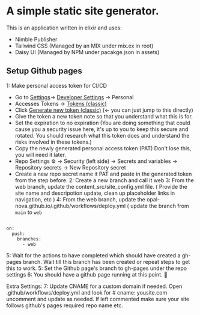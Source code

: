 # A simple static site generator.
This is an application written in elixir and uses:
* Nimble Publisher
* Tailwind CSS (Managed by an MIX under mix.ex in root)
* Daisy UI (Managed by NPM under pacakge.json in assets)

## Setup Github pages

1: Make personal access token for CI/CD  
  * Go to [Settings](https://github.com/settings/profile)-> [Developer Settings](https://github.com/settings/apps) -> Personal  
  * Accesses Tokens -> [Tokens (classic)](https://github.com/settings/tokens)
  * Click [Generate new token (classic)](https://github.com/settings/tokens/new) (<- you can just jump to this directly)
  * Give the token a new token note so that you understand what this is for.
  * Set the expiration to no expiration (You are doing something that could cause you a security issue here, it's up to you to keep this secure and rotated. You should research what this token does and understand the risks involved in these tokens.)
  * Copy the newly generated personal access token (PAT) Don't lose this, you will need it later.
  * Repo Settings ⚙ -> Security (left side) -> Secrets and variables -> Repository secrets -> New Repository secret
  * Create a new repo secret name it PAT and paste in the generated token from the step before. 
2: Create a new branch and call it web
3: From the web branch, update the content_src/site_config.yml file. ( Provide the site name and descripotion update, clean up placeholder links in navigation, etc )
4: From the web branch, update the opal-nova.github.io/.github/workflows/deploy.yml ( update the branch from `main` to `web`
```

on:
  push:
    branches:
      - web
```
5: Wait for the actions to have completed which should have created a gh-pages branch. Wait till this branch has been created or repeat steps to get this to work.
5: Set the Github page's branch to gh-pages under the repo settings
6: You should have a github page running at this point. 🎉

Extra Settings:
7: Update CNAME for a custom domain if needed. Open .github/workflows/deploy.yml and look for # cname: yousite.com uncomment and update as needed. If left commented make sure your site follows github's pages required repo name etc.
